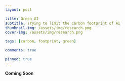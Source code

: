 ```yaml
---
layout: post

title: Green AI
subtitle: Trying to limit the carbon footprint of AI
thumbnail-img: /assets/img/research.png
cover-img: /assets/img/research.png

tags: [carbon, footprint, green]

comments: true

pinned: true
---
```


**Coming Soon**
